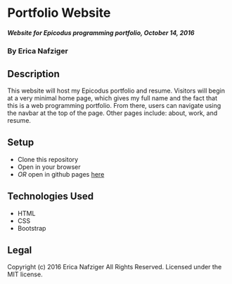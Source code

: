# Portfolio Website

##### Website for Epicodus programming portfolio, October 14, 2016

### By Erica Nafziger

## Description

This website will host my Epicodus portfolio and resume. Visitors will begin at a very minimal home page, which gives my full name and the fact that this is a web programming portfolio. From there, users can navigate using the navbar at the top of the page. Other pages include: about, work, and resume.

## Setup

* Clone this repository
* Open in your browser
* *OR* open in github pages [here](https://ericanafziger.github.io/portfolio)

## Technologies Used

* HTML
* CSS
* Bootstrap

## Legal
Copyright (c) 2016 Erica Nafziger All Rights Reserved.
<enter> Licensed under the MIT license.
